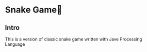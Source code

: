 # Snake Game:snake: 

## Intro

This is a version of classic snake game written with Jave Processing Language

